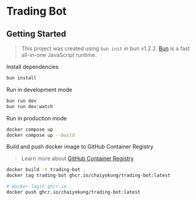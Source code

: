 # Trading Bot

## Getting Started

> This project was created using `bun init` in bun v1.2.2. [Bun](https://bun.sh) is a fast all-in-one JavaScript runtime.

Install dependencies

```bash
bun install
```

Run in development mode

```bash
bun run dev
bun run dev:watch
```

Run in production mode

```bash
docker compose up
docker compose up --build
```

Build and push docker image to GitHub Container Registry

> Learn more about [GitHub Container Registry](https://docs.github.com/en/packages/working-with-a-github-packages-registry/working-with-the-container-registry)

```bash
docker build -t trading-bot .
docker tag trading-bot ghcr.io/chaiyokung/trading-bot:latest

# docker login ghcr.io
docker push ghcr.io/chaiyokung/trading-bot:latest
```
